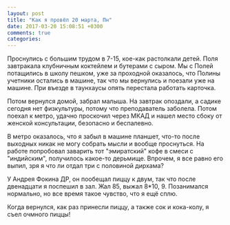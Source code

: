 ```yaml
---
layout: post
title: "Как я провёл 20 марта, Пн"
date: 2017-03-20 15:08:51 +0300
comments: true
categories: 
---
```

Проснулись с большим трудом в 7-15, кое-как растолкали детей. Поля завтракала клубничным коктейлем и бутерами с сыром. Мы с Полей потащились в школу пешком, уже за проходной оказалось, что Полины учетники остались в машине, так что мы вернулись и поезали уже на машине. При въезде в таунхаусы опять перестала работать карточка.

Потом вернулся домой, забрал малыша. На завтрак опоздали, а садике сегодня нет физкультуры, потому что преподаватель заболела. Потом поехал к метро, удачно проскочил через МКАД и нашел место сбоку от женской консультации, безопасно и беспалевно.

В метро оказалось, что я забыл в машине планшет, что-то после выходных никак не могу собрать мысли и вообще проснуться. На работе попробовал заварить тот "эмиратский" кофе в смеси с "индийским", получилось какое-то дерьмище. Впрочем, я все равно его выпил, зря я что ли отдал три с половиной дирхама?

У Андрея Фокина ДР, он пообещал пиццу к двум, так что после двенадцати я поспешил в зал. Жал 85, выжал 8\*10, 9. Позанимался нормально, но все время такое чувство, что я ещё сплю.

Когда вернулся, как раз принесли пиццу, а также сок и кока-колу, я съел очмного пиццы!